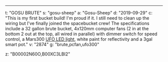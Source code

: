 ---
t: "GOSU BRUTE"
s: "gosu-sheep"
a: "Gosu-Sheep"
d: "2019-09-29"
c: "This is my first bucket build! I'm proud if it. I still need to clean up the wiring but I've finally joined the spacebucket crew! The specifications include a 32 gallon brute bucket, 4x120mm computer fans (2 in at the bottom 2 out at the top, all wired in parallel) with dimmer switch for speed control, a Mars300 <a href='https://amzn.to/36NO5zr'>UFO LED light</a>, white paint for reflectivity and a 3gal smart pot."
v: "2874"
g: "brute,pcfan,ufo300"

z: "B00002N60O,B00XC3LBI2"
